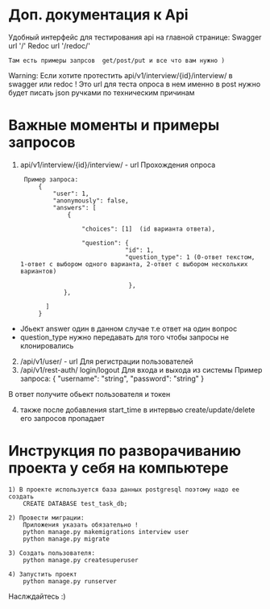 # Доп. документация к Api

Удобный интерфейс для тестирования api на главной странице:
    Swagger url '/'
    Redoc url '/redoc/'
    
    Там есть примеры запрсов  get/post/put и все что вам нужно )
    
Warning: 
  Если хотите протестить api/v1/interview/{id}/interview/ в swagger или redoc !
    Это url для теста опроса в нем именно в post нужно будет писать json ручками по техническим причинам 
    
    

# Важные моменты и примеры запросов 

1) api/v1/interview/{id}/interview/ - url Прохождения опроса

        Пример запроса:
            {
                "user": 1,
                "anonymously": false,
                "answers": [
                    {
                       
                        "choices": [1]  (id варианта ответа),

                        "question": {
                                    "id": 1,
                                    "question_type": 1 (0-ответ текстом, 1-ответ с выбором одного варианта, 2-ответ с выбором нескольких вариантов)

                                     },
                   },
  
              ]
            }
            
        
- Jбьект answer один в данном случае т.е ответ на один вопрос
- question_type нужно передавать для того чтобы запросы не клонировались


2) /api/v1/user/ - url Для регистрации пользователей
3) /api/v1/rest-auth/  login/logout  Для входа и выхода из системы
  Пример запроса: 
  {
    "username": "string",
    "password": "string"
  }
  
  В ответ получите обьект пользователя и токен
 
4) также после добавления start_time в интервью 
  create/update/delete его запросов пропадает


# Инструкция по разворачиванию проекта у себя на компьютере
    
    1) В проекте используется база данных postgresql поэтому надо ее создать
        CREATE DATABASE test_task_db;
    
    2) Провести миграции:
        Приложения указать обязательно !
        python manage.py makemigrations interview user
        python manage.py migrate
    
    3) Создать пользователя:
        python manage.py createsuperuser 
        
    4) Запустить проект
        python manage.py runserver
        
Наслждайтесь :)
